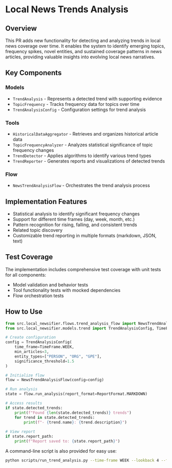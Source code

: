 # Local News Trends Analysis

## Overview
This PR adds new functionality for detecting and analyzing trends in local news coverage over time. It enables the system to identify emerging topics, frequency spikes, novel entities, and sustained coverage patterns in news articles, providing valuable insights into evolving local news narratives.

## Key Components

### Models
- `TrendAnalysis` - Represents a detected trend with supporting evidence
- `TopicFrequency` - Tracks frequency data for topics over time
- `TrendAnalysisConfig` - Configuration settings for trend analysis

### Tools
- `HistoricalDataAggregator` - Retrieves and organizes historical article data
- `TopicFrequencyAnalyzer` - Analyzes statistical significance of topic frequency changes
- `TrendDetector` - Applies algorithms to identify various trend types
- `TrendReporter` - Generates reports and visualizations of detected trends

### Flow
- `NewsTrendAnalysisFlow` - Orchestrates the trend analysis process

## Implementation Features
- Statistical analysis to identify significant frequency changes
- Support for different time frames (day, week, month, etc.)
- Pattern recognition for rising, falling, and consistent trends
- Related topic discovery
- Customizable trend reporting in multiple formats (markdown, JSON, text)

## Test Coverage
The implementation includes comprehensive test coverage with unit tests for all components:
- Model validation and behavior tests
- Tool functionality tests with mocked dependencies
- Flow orchestration tests

## How to Use
```python
from src.local_newsifier.flows.trend_analysis_flow import NewsTrendAnalysisFlow, ReportFormat
from src.local_newsifier.models.trend import TrendAnalysisConfig, TimeFrame

# Create configuration
config = TrendAnalysisConfig(
    time_frame=TimeFrame.WEEK,
    min_articles=3,
    entity_types=["PERSON", "ORG", "GPE"],
    significance_threshold=1.5
)

# Initialize flow
flow = NewsTrendAnalysisFlow(config=config)

# Run analysis
state = flow.run_analysis(report_format=ReportFormat.MARKDOWN)

# Access results
if state.detected_trends:
    print(f"Found {len(state.detected_trends)} trends")
    for trend in state.detected_trends:
        print(f"- {trend.name}: {trend.description}")
        
# View report
if state.report_path:
    print(f"Report saved to: {state.report_path}")
```

A command-line script is also provided for easy use:
```bash
python scripts/run_trend_analysis.py --time-frame WEEK --lookback 4 --format markdown
```